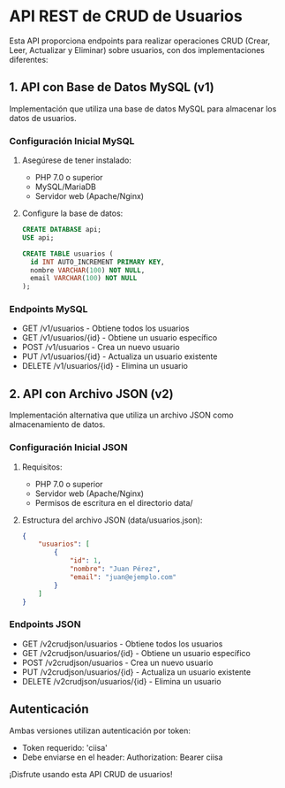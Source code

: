 # API REST de CRUD de Usuarios

Esta API proporciona endpoints para realizar operaciones CRUD (Crear, Leer, Actualizar y Eliminar) sobre usuarios, con dos implementaciones diferentes:

## 1. API con Base de Datos MySQL (v1)
Implementación que utiliza una base de datos MySQL para almacenar los datos de usuarios.

### Configuración Inicial MySQL
1. Asegúrese de tener instalado:
   - PHP 7.0 o superior
   - MySQL/MariaDB
   - Servidor web (Apache/Nginx)

2. Configure la base de datos:
   ```sql
   CREATE DATABASE api;
   USE api;
   
   CREATE TABLE usuarios (
     id INT AUTO_INCREMENT PRIMARY KEY,
     nombre VARCHAR(100) NOT NULL,
     email VARCHAR(100) NOT NULL
   );
   ```

### Endpoints MySQL
- GET /v1/usuarios - Obtiene todos los usuarios
- GET /v1/usuarios/{id} - Obtiene un usuario específico
- POST /v1/usuarios - Crea un nuevo usuario
- PUT /v1/usuarios/{id} - Actualiza un usuario existente
- DELETE /v1/usuarios/{id} - Elimina un usuario

## 2. API con Archivo JSON (v2)
Implementación alternativa que utiliza un archivo JSON como almacenamiento de datos.

### Configuración Inicial JSON
1. Requisitos:
   - PHP 7.0 o superior
   - Servidor web (Apache/Nginx)
   - Permisos de escritura en el directorio data/

2. Estructura del archivo JSON (data/usuarios.json):
   ```json
   {
       "usuarios": [
           {
               "id": 1,
               "nombre": "Juan Pérez",
               "email": "juan@ejemplo.com"
           }
       ]
   }
   ```

### Endpoints JSON
- GET /v2crudjson/usuarios - Obtiene todos los usuarios
- GET /v2crudjson/usuarios/{id} - Obtiene un usuario específico
- POST /v2crudjson/usuarios - Crea un nuevo usuario
- PUT /v2crudjson/usuarios/{id} - Actualiza un usuario existente
- DELETE /v2crudjson/usuarios/{id} - Elimina un usuario

## Autenticación
Ambas versiones utilizan autenticación por token:
- Token requerido: 'ciisa'
- Debe enviarse en el header: Authorization: Bearer ciisa


¡Disfrute usando esta API CRUD de usuarios!

